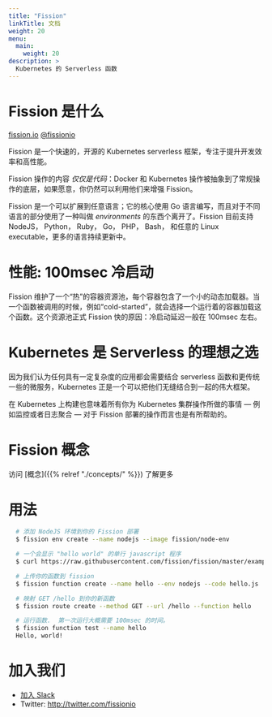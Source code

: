 ```yaml
---
title: "Fission"
linkTitle: 文档
weight: 20
menu:
  main:
    weight: 20
description: >
  Kubernetes 的 Serverless 函数
---
```


# Fission 是什么

[fission.io](http://fission.io)  [@fissionio](http://twitter.com/fissionio)

Fission 是一个快速的，开源的 Kubernetes serverless 框架，专注于提升开发效率和高性能。

Fission 操作的内容 _仅仅是代码_：Docker 和 Kubernetes 操作被抽象到了常规操作的底层，如果愿意，你仍然可以利用他们来增强 Fission。

Fission 是一个可以扩展到任意语言；它的核心使用 Go 语言编写，而且对于不同语言的部分使用了一种叫做 _environments_ 的东西个离开了。Fission 目前支持 NodeJS， Python， Ruby， Go， PHP， Bash， 和任意的 Linux executable，更多的语言持续更新中。

# 性能: 100msec 冷启动

Fission 维护了一个“热”的容器资源池，每个容器包含了一个小的动态加载器。当一个函数被调用的时候，例如“cold-started”，就会选择一个运行着的容器加载这个函数。这个资源池正式 Fission 快的原因：冷启动延迟一般在 100msec 左右。

# Kubernetes 是 Serverless 的理想之选

因为我们认为任何具有一定复杂度的应用都会需要结合 serverless 函数和更传统一些的微服务，Kubernetes 正是一个可以把他们无缝结合到一起的伟大框架。

在 Kubernetes 上构建也意味着所有你为 Kubernetes 集群操作所做的事情 &mdash; 例如监控或者日志聚合 &mdash; 对于 Fission 部署的操作而言也是有所帮助的。

# Fission 概念

访问 [概念]({{% relref "./concepts/" %}}) 了解更多

# 用法

```bash
  # 添加 NodeJS 环境到你的 Fission 部署
  $ fission env create --name nodejs --image fission/node-env

  # 一个会显示 "hello world" 的单行 javascript 程序 
  $ curl https://raw.githubusercontent.com/fission/fission/master/examples/nodejs/hello.js > hello.js

  # 上传你的函数到 fission
  $ fission function create --name hello --env nodejs --code hello.js

  # 映射 GET /hello 到你的新函数
  $ fission route create --method GET --url /hello --function hello

  # 运行函数.  第一次运行大概需要 100msec 的时间。
  $ fission function test --name hello
  Hello, world!
```

# 加入我们

* [加入 Slack](https://join.slack.com/t/fissionio/shared_invite/enQtOTI3NjgyMjE5NzE3LTllODJiODBmYTBiYWUwMWQxZWRhNDhiZDMyN2EyNjAzMTFiYjE2Nzc1NzE0MTU4ZTg2MzVjMDQ1NWY3MGJhZmE)
* Twitter: http://twitter.com/fissionio
